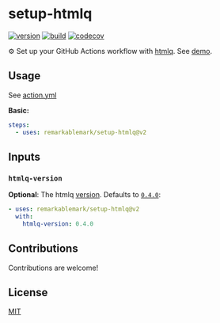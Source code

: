 # setup-htmlq

[![version](https://badgen.net/github/release/remarkablemark/setup-htmlq)](https://github.com/remarkablemark/setup-htmlq/releases)
[![build](https://github.com/remarkablemark/setup-htmlq/actions/workflows/build.yml/badge.svg)](https://github.com/remarkablemark/setup-htmlq/actions/workflows/build.yml)
[![codecov](https://codecov.io/gh/remarkablemark/setup-htmlq/branch/master/graph/badge.svg?token=GQ7Q6LAWGV)](https://codecov.io/gh/remarkablemark/setup-htmlq)

:gear: Set up your GitHub Actions workflow with [htmlq](https://github.com/mgdm/htmlq). See [demo](https://github.com/remarkablemark/setup-htmlq-demo).

## Usage

See [action.yml](action.yml)

**Basic:**

```yaml
steps:
  - uses: remarkablemark/setup-htmlq@v2
```

## Inputs

### `htmlq-version`

**Optional**: The htmlq [version](https://github.com/mgdm/htmlq/releases). Defaults to [`0.4.0`](https://github.com/mgdm/htmlq/releases/tag/v0.4.0):

```yaml
- uses: remarkablemark/setup-htmlq@v2
  with:
    htmlq-version: 0.4.0
```

## Contributions

Contributions are welcome!

## License

[MIT](LICENSE)
